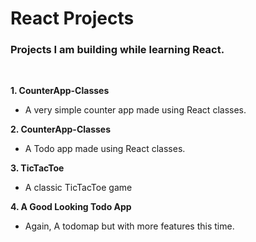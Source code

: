 # React Projects
### Projects I am building while learning React.  
&nbsp;

**1. CounterApp-Classes**
* A very simple counter app made using React classes.
&nbsp;

__2. CounterApp-Classes__
* A Todo app made using React classes.
&nbsp;

**3. TicTacToe**
* A classic TicTacToe game 
&nbsp;

**4. A Good Looking Todo App**
* Again, A todomap but with more features this time.

